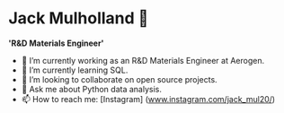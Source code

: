 # Jack Mulholland 👋

**'R&D Materials Engineer'**


- 🔭 I’m currently working as an R&D Materials Engineer at Aerogen.
- 🌱 I’m currently learning SQL.
- 👯 I’m looking to collaborate on open source projects.
- 💬 Ask me about Python data analysis.
- 📫 How to reach me: [Instagram] (www.instagram.com/jack_mul20/)
